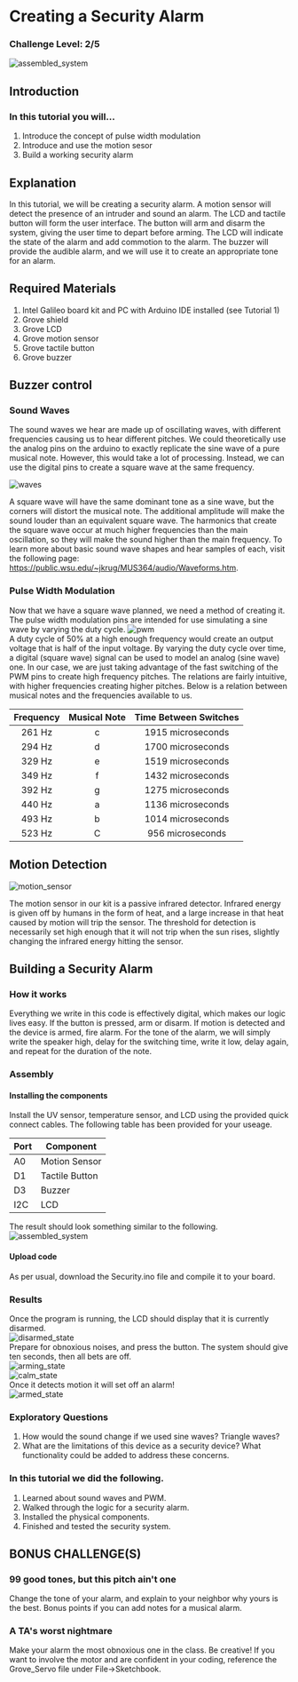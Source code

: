 # Creating a Security Alarm
### Challenge Level: 2/5
![assembled_system](https://user-images.githubusercontent.com/24983989/33233337-a480a10a-d1c9-11e7-84cb-06b58bd180b1.jpg) <br />


## Introduction
### In this tutorial you will...
  1. Introduce the concept of pulse width modulation
  2. Introduce and use the motion sesor
  3. Build a working security alarm
  
## Explanation
In this tutorial, we will be creating a security alarm. A motion sensor will detect the presence of an intruder and sound an alarm. The LCD and tactile button will form the user interface. The button will arm and disarm the system, giving the user time to depart before arming. The LCD will indicate the state of the alarm and add commotion to the alarm. The buzzer will provide the audible alarm, and we will use it to create an appropriate tone for an alarm. 
 
## Required Materials
 1. Intel Galileo board kit and PC with Arduino IDE installed (see Tutorial 1)
 2. Grove shield
 3. Grove LCD
 4. Grove motion sensor
 5. Grove tactile button
 6. Grove buzzer
 
## Buzzer control
### Sound Waves
The sound waves we hear are made up of oscillating waves, with different frequencies causing us to hear different pitches. We could theoretically use the analog pins on the arduino to exactly replicate the sine wave of a pure musical note. However, this would take a lot of processing. Instead, we can use the digital pins to create a square wave at the same frequency. 

![waves](https://user-images.githubusercontent.com/24983989/33233344-af27eff0-d1c9-11e7-86c8-67f27c0651be.JPG) <br />


A square wave will have the same dominant tone as a sine wave, but the corners will distort the musical note. The additional amplitude will make the sound louder than an equivalent square wave. The harmonics that create the square wave occur at much higher frequencies than the main oscillation, so they will make the sound higher than the main frequency. To learn more about basic sound wave shapes and hear samples of each, visit the following page: https://public.wsu.edu/~jkrug/MUS364/audio/Waveforms.htm.

### Pulse Width Modulation
Now that we have a square wave planned, we need a method of creating it. The pulse width modulation pins are intended for use simulating a sine wave by varying the duty cycle.
![pwm](https://user-images.githubusercontent.com/24983989/33233342-ad25236c-d1c9-11e7-9a5e-7e43b5ff10ff.JPG) <br />
A duty cycle of 50% at a high enough frequency would create an output voltage that is half of the input voltage. By varying the duty cycle over time, a digital (square wave) signal can be used to model an analog (sine wave) one. 
In our case, we are just taking advantage of the fast switching of the PWM pins to create high frequency pitches. The relations are fairly intuitive, with higher frequencies creating higher pitches. Below is a relation between musical notes and the frequencies available to us. <br />

| Frequency | Musical Note | Time Between Switches |
| :---: | :---: | :---: |
| 261 Hz  | c | 1915 microseconds |
| 294 Hz  | d | 1700 microseconds |
| 329 Hz | e | 1519 microseconds |
| 349 Hz  | f | 1432 microseconds |
| 392 Hz  | g | 1275 microseconds |
| 440 Hz | a | 1136 microseconds |
| 493 Hz  | b | 1014 microseconds |
| 523 Hz  | C | 956 microseconds |


 
## Motion Detection
![motion_sensor](https://user-images.githubusercontent.com/24983989/33233386-51825fec-d1ca-11e7-8d55-1882a055035d.jpg) <br />

The motion sensor in our kit is a passive infrared detector. Infrared energy is given off by humans in the form of heat, and a large increase in that heat caused by motion will trip the sensor. The threshold for detection is necessarily set high enough that it will not trip when the sun rises, slightly changing the infrared energy hitting the sensor.  

## Building a Security Alarm

### How it works
Everything we write in this code is effectively digital, which makes our logic lives easy. If the button is pressed, arm or disarm. If motion is detected and the device is armed, fire alarm. For the tone of the alarm, we will simply write the speaker high, delay for the switching time, write it low, delay again, and repeat for the duration of the note. 
 
### Assembly

#### Installing the components
Install the UV sensor, temperature sensor, and LCD using the provided quick connect cables. The following table has been provided for your useage. <br />

Port | Component
--- | ---
A0  |  Motion Sensor
D1  |  Tactile Button
D3 | Buzzer
I2C |  LCD 

The result should look something similar to the following. <br />
![assembled_system](https://user-images.githubusercontent.com/24983989/33233337-a480a10a-d1c9-11e7-84cb-06b58bd180b1.jpg) <br />


#### Upload code
As per usual, download the Security.ino file and compile it to your board. 

### Results
Once the program is running, the LCD should display that it is currently disarmed. <br />
![disarmed_state](https://user-images.githubusercontent.com/24983989/33233340-ab256f18-d1c9-11e7-86a2-0ffe67599915.jpg) <br />
Prepare for obnoxious noises, and press the button. The system should give ten seconds, then all bets are off. <br />
![arming_state](https://user-images.githubusercontent.com/24983989/33233335-9f0347c8-d1c9-11e7-8025-5ad8fbed28e1.jpg) <br />
![calm_state](https://user-images.githubusercontent.com/24983989/33233338-a8be0e1a-d1c9-11e7-91ed-2a5e07cc74aa.jpg) <br />
Once it detects motion it will set off an alarm! <br />
![armed_state](https://user-images.githubusercontent.com/24983989/33233334-9d3b5dea-d1c9-11e7-9a83-575838392692.jpg) <br />

### Exploratory Questions
 1.  How would the sound change if we used sine waves? Triangle waves? 
 2.  What are the limitations of this device as a security device? What functionality could be added to address these concerns. 

### In this tutorial we did the following.
 
 1. Learned about sound waves and PWM.
 2. Walked through the logic for a security alarm.
 3. Installed the physical components.
 4. Finished and tested the security system.
  
## BONUS CHALLENGE(S)

### 99 good tones, but this pitch ain't one
Change the tone of your alarm, and explain to your neighbor why yours is the best. Bonus points if you can add notes for a musical alarm. 
### A TA's worst nightmare
Make your alarm the most obnoxious one in the class. Be creative! If you want to involve the motor and are confident in your coding, reference the Grove_Servo file under File->Sketchbook.
